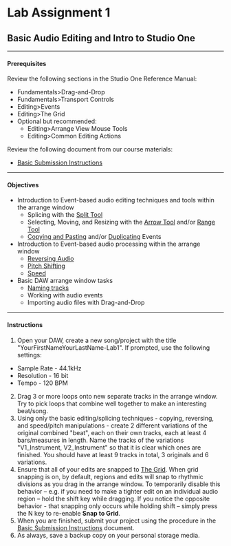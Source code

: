 # Lab Assignment 1
## Basic Audio Editing and Intro to Studio One

---

#### Prerequisites
Review the following sections in the Studio One Reference Manual:
  * Fundamentals>Drag-and-Drop
  * Fundamentals>Transport Controls
  * Editing>Events
  * Editing>The Grid
  * Optional but recommended:
    * Editing>Arrange View Mouse Tools
    * Editing>Common Editing Actions

Review the following document from our course materials:
  * [Basic Submission Instructions](../DAW-instructions/basic-submission-instructions.md)

---

#### Objectives
  * Introduction to Event-based audio editing techniques and tools within the arrange window
    * Splicing with the [Split Tool](../DAW-instructions/arrange-view-split-tool.md)
    * Selecting, Moving, and Resizing with the [Arrow Tool](../DAW-instructions/arrange-view-arrow-tool.md) and/or [Range Tool](../DAW-instructions/arrange-view-range-tool.md)
    * [Copying and Pasting](../DAW-instructions/copying-and-pasting.md) and/or [Duplicating](../DAW-instructions/duplicating.md) Events
  * Introduction to Event-based audio processing within the arrange window
    * [Reversing Audio](../DAW-instructions/reversing-audio-event.md)
    * [Pitch Shifting](../DAW-instructions/audio-event-transpose-and-tune.md)
    * [Speed](../DAW-instructions/manual-timestretching.md)
  * Basic DAW arrange window tasks
    * [Naming tracks](../DAW-instructions/naming-tracks.md)
    * Working with audio events
    * Importing audio files with Drag-and-Drop

---

#### Instructions
1. Open your DAW, create a new song/project with the title "YourFirstNameYourLastName-Lab1". If prompted, use the following settings:
  * Sample Rate - 44.1kHz
  * Resolution - 16 bit
  * Tempo - 120 BPM
2. Drag 3 or more loops onto new separate tracks in the arrange window. Try to pick loops that combine well together to make an interesting beat/song. 
3. Using only the basic editing/splicing techniques - copying, reversing, and speed/pitch manipulations - create 2 different variations of the original combined "beat", each on their own tracks, each at least 4 bars/measures in length. Name the tracks of the variations "V1_Instrument, V2_Instrument" so that it is clear which ones are finished. You should have at least 9 tracks in total, 3 originals and 6 variations.
4. Ensure that all of your edits are snapped to [The Grid](../DAW-instructions/the-grid.md). When grid snapping is on, by default, regions and edits will snap to rhythmic divisions as you drag in the arrange window. To temporarily disable this behavior – e.g. if you need to make a tighter edit on an individual audio region – hold the shift key while dragging. If you notice the opposite behavior - that snapping only occurs while holding shift – simply press the N key to re-enable **Snap to Grid**.
5. When you are finished, submit your project using the procedure in the [Basic Submission Instructions](../DAW-instructions/basic-submission-instructions.md) document.
6. As always, save a backup copy on your personal storage media.

